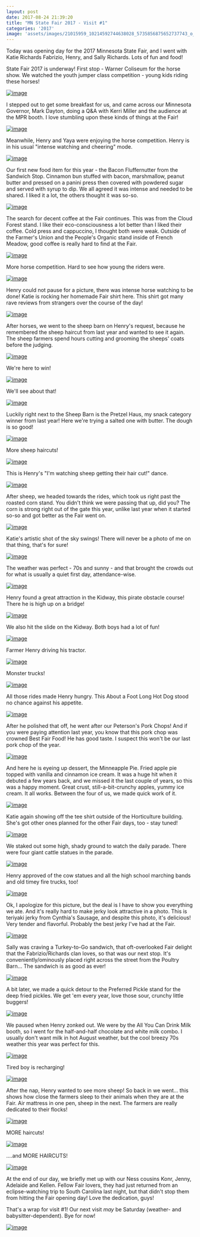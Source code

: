 ```yaml
---
layout: post
date: 2017-08-24 21:39:20
title: "MN State Fair 2017 - Visit #1"
categories: '2017'
image: 'assets/images/21015959_10214592744638028_5735856875652737743_o_10214592744638028.jpg'
---
```


Today was opening day for the 2017 Minnesota State Fair, and I went with Katie Richards Fabrizio, Henry, and Sally Richards. Lots of fun and food!

State Fair 2017 is underway! First stop - Warner Coliseum for the horse show. We watched the youth jumper class competition - young kids riding these horses!

[![image](/assets/images/21015959_10214592744638028_5735856875652737743_o_10214592744638028.jpg)](/assets/images/21015959_10214592744638028_5735856875652737743_o_10214592744638028.jpg)

I stepped out to get some breakfast for us, and came across our Minnesota Governor, Mark Dayton, doing a Q&A with Kerri Miller and the audience at the MPR booth. I love stumbling upon these kinds of things at the Fair!

[![image](/assets/images/21014016_10214592737797857_6799697800933583823_o_10214592737797857.jpg)](/assets/images/21014016_10214592737797857_6799697800933583823_o_10214592737797857.jpg)

Meanwhile, Henry and Yaya were enjoying the horse competition. Henry is in his usual "intense watching and cheering" mode.

[![image](/assets/images/21055884_10214592745998062_4061373774954416791_o_10214592745998062.jpg)](/assets/images/21055884_10214592745998062_4061373774954416791_o_10214592745998062.jpg)

Our first new food item for this year - the Bacon Fluffernutter from the Sandwich Stop.  Cinnamon bun stuffed with bacon, marshmallow, peanut butter and pressed on a panini press then covered with powdered sugar and served with syrup to dip. We all agreed it was intense and needed to be shared. I liked it a lot, the others thought it was so-so.

[![image](/assets/images/21083471_10214592739757906_3996135351853315042_o_10214592739757906.jpg)](/assets/images/21083471_10214592739757906_3996135351853315042_o_10214592739757906.jpg)

The search for decent coffee at the Fair continues. This was from the Cloud Forest stand. I like their eco-consciousness a lot better than I liked their coffee. Cold press and cappuccino, I thought both were weak. Outside of the Farmer's Union and the People's Organic stand inside of French Meadow, good coffee is really hard to find at the Fair.

[![image](/assets/images/21055853_10214592738597877_9217063799847269316_o_10214592738597877.jpg)](/assets/images/21055853_10214592738597877_9217063799847269316_o_10214592738597877.jpg)

More horse competition. Hard to see how young the riders were.

[![image](/assets/images/21054946_10214592744278019_837947151365719434_o_10214592744278019.jpg)](/assets/images/21054946_10214592744278019_837947151365719434_o_10214592744278019.jpg)

Henry could not pause for a picture, there was intense horse watching to be done!  Katie is rocking her homemade Fair shirt here. This shirt got many rave reviews from strangers over the course of the day!

[![image](/assets/images/21055112_10214592739357896_6901547686908938220_o_10214592739357896.jpg)](/assets/images/21055112_10214592739357896_6901547686908938220_o_10214592739357896.jpg)

After horses, we went to the sheep barn on Henry's request, because he remembered the sheep haircut from last year and wanted to see it again. The sheep farmers spend hours cutting and grooming the sheeps' coats before the judging.

[![image](/assets/images/21015882_10214592747638103_6216125374624023708_o_10214592747638103.jpg)](/assets/images/21015882_10214592747638103_6216125374624023708_o_10214592747638103.jpg)

We're here to win!

[![image](/assets/images/21082895_10214592745518050_1699716624637333965_o_10214592745518050.jpg)](/assets/images/21082895_10214592745518050_1699716624637333965_o_10214592745518050.jpg)

We'll see about that!

[![image](/assets/images/21055321_10214592747198092_8633724996966668400_o_10214592747198092.jpg)](/assets/images/21055321_10214592747198092_8633724996966668400_o_10214592747198092.jpg)

Luckily right next to the Sheep Barn is the Pretzel Haus, my snack category winner from last year! Here we're trying a salted one with butter. The dough is so good!

[![image](/assets/images/21055999_10214592737757856_4488438932291503099_o_10214592737757856.jpg)](/assets/images/21055999_10214592737757856_4488438932291503099_o_10214592737757856.jpg)

More sheep haircuts!

[![image](/assets/images/21013740_10214592747798107_675707322474912344_o_10214592747798107.jpg)](/assets/images/21013740_10214592747798107_675707322474912344_o_10214592747798107.jpg)

This is Henry's "I'm watching sheep getting their hair cut!" dance.

[![image](/assets/images/21083631_10214592747038088_2244259710973169359_o_10214592747038088.jpg)](/assets/images/21083631_10214592747038088_2244259710973169359_o_10214592747038088.jpg)

After sheep, we headed towards the rides, which took us right past the roasted corn stand. You didn't think we were passing that up, did you?  The corn is strong right out of the gate this year, unlike last year when it started so-so and got better as the Fair went on.

[![image](/assets/images/21015779_10214592742037963_3527527141205689312_o_10214592742037963.jpg)](/assets/images/21015779_10214592742037963_3527527141205689312_o_10214592742037963.jpg)

Katie's artistic shot of the sky swings! There will never be a photo of me on that thing, that's for sure!

[![image](/assets/images/21054950_10214592746358071_2768357367871476051_o_10214592746358071.jpg)](/assets/images/21054950_10214592746358071_2768357367871476051_o_10214592746358071.jpg)

The weather was perfect - 70s and sunny - and that brought the crowds out for what is usually a quiet first day, attendance-wise.

[![image](/assets/images/21056130_10214592748638128_44904308404463795_o_10214592748638128.jpg)](/assets/images/21056130_10214592748638128_44904308404463795_o_10214592748638128.jpg)

Henry found a great attraction in the Kidway, this pirate obstacle course! There he is high up on a bridge!

[![image](/assets/images/20989249_10214592740517925_7783281361985219268_o_10214592740517925.jpg)](/assets/images/20989249_10214592740517925_7783281361985219268_o_10214592740517925.jpg)

We also hit the slide on the Kidway. Both boys had a lot of fun!

[![image](/assets/images/21056100_10214592745678054_1757090627130470339_o_10214592745678054.jpg)](/assets/images/21056100_10214592745678054_1757090627130470339_o_10214592745678054.jpg)

Farmer Henry driving his tractor.

[![image](/assets/images/21122480_10214592740917935_7946855964898397353_o_10214592740917935.jpg)](/assets/images/21122480_10214592740917935_7946855964898397353_o_10214592740917935.jpg)

Monster trucks!

[![image](/assets/images/21013894_10214592749478149_870897924894815201_o_10214592749478149.jpg)](/assets/images/21013894_10214592749478149_870897924894815201_o_10214592749478149.jpg)

All those rides made Henry hungry. This About a Foot Long Hot Dog stood no chance against his appetite.

[![image](/assets/images/21013947_10214592742877984_4479895846020333138_o_10214592742877984.jpg)](/assets/images/21013947_10214592742877984_4479895846020333138_o_10214592742877984.jpg)

After he polished that off, he went after our Peterson's Pork Chops! And if you were paying attention last year, you know that this pork chop was crowned Best Fair Food! He has good taste. I suspect this won't be our last pork chop of the year.

[![image](/assets/images/21083713_10214592736837833_4891770678013993754_o_10214592736837833.jpg)](/assets/images/21083713_10214592736837833_4891770678013993754_o_10214592736837833.jpg)

And here he is eyeing up dessert, the Minneapple Pie.  Fried apple pie topped with vanilla and cinnamon ice cream. It was a huge hit when it debuted a few years back, and we missed it the last couple of years, so this was a happy moment. Great crust, still-a-bit-crunchy apples, yummy ice cream. It all works. Between the four of us, we made quick work of it.

[![image](/assets/images/21122280_10214592743277994_1481842906631485768_o_10214592743277994.jpg)](/assets/images/21122280_10214592743277994_1481842906631485768_o_10214592743277994.jpg)

Katie again showing off the tee shirt outside of the Horticulture building. She's got other ones planned for the other Fair days, too - stay tuned!

[![image](/assets/images/21056056_10214592738677879_3447418202442369887_o_10214592738677879.jpg)](/assets/images/21056056_10214592738677879_3447418202442369887_o_10214592738677879.jpg)

We staked out some high, shady ground to watch the daily parade. There were four giant cattle statues in the parade.

[![image](/assets/images/21013861_10214592737717855_8482612847308177599_o_10214592737717855.jpg)](/assets/images/21013861_10214592737717855_8482612847308177599_o_10214592737717855.jpg)

Henry approved of the cow statues and all the high school marching bands and old timey fire trucks, too!

[![image](/assets/images/21083600_10214592744158016_4419268165235404350_o_10214592744158016.jpg)](/assets/images/21083600_10214592744158016_4419268165235404350_o_10214592744158016.jpg)

Ok, I apologize for this picture, but the deal is I have to show you everything we ate. And it's really hard to make jerky look attractive in a photo. This is teriyaki jerky from Cynthia's Sausage, and despite this photo, it's delicious! Very tender and flavorful. Probably the best jerky I've had at the Fair.

[![image](/assets/images/21013982_10214592738157866_7710203393672210789_o_10214592738157866.jpg)](/assets/images/21013982_10214592738157866_7710203393672210789_o_10214592738157866.jpg)

Sally was craving a Turkey-to-Go sandwich, that oft-overlooked Fair delight that the Fabrizio/Richards clan loves, so that was our next stop. It's conveniently/ominously placed right across the street from the Poultry Barn... The sandwich is as good as ever!

[![image](/assets/images/21083383_10214592739717905_6771069731273879358_o_10214592739717905.jpg)](/assets/images/21083383_10214592739717905_6771069731273879358_o_10214592739717905.jpg)

A bit later, we made a quick detour to the Preferred Pickle stand for the deep fried pickles. We get 'em every year, love those sour, crunchy little buggers!

[![image](/assets/images/21056091_10214592736677829_1251661559543005284_o_10214592736677829.jpg)](/assets/images/21056091_10214592736677829_1251661559543005284_o_10214592736677829.jpg)

We paused when Henry zonked out. We were by the All You Can Drink Milk booth, so I went for the half-and-half chocolate and white milk combo. I usually don't want milk in hot August weather, but the cool breezy 70s weather this year was perfect for this.

[![image](/assets/images/21013865_10214592736757831_3157244906668928856_o_10214592736757831.jpg)](/assets/images/21013865_10214592736757831_3157244906668928856_o_10214592736757831.jpg)

Tired boy is recharging!

[![image](/assets/images/21082818_10214592742317970_3131391292907463900_o_10214592742317970.jpg)](/assets/images/21082818_10214592742317970_3131391292907463900_o_10214592742317970.jpg)

After the nap, Henry wanted to see more sheep! So back in we went... this shows how close the farmers sleep to their animals when they are at the Fair.  Air mattress in one pen, sheep in the next.  The farmers are really dedicated to their flocks!

[![image](/assets/images/21083502_10214592745438048_6047107451431934025_o_10214592745438048.jpg)](/assets/images/21083502_10214592745438048_6047107451431934025_o_10214592745438048.jpg)

MORE haircuts!

[![image](/assets/images/21015950_10214592746558076_5817260315559732532_o_10214592746558076.jpg)](/assets/images/21015950_10214592746558076_5817260315559732532_o_10214592746558076.jpg)

....and MORE HAIRCUTS!

[![image](/assets/images/21013834_10214592746918085_3471702230391083295_o_10214592746918085.jpg)](/assets/images/21013834_10214592746918085_3471702230391083295_o_10214592746918085.jpg)

At the end of our day, we briefly met up with our Ness cousins Konr, Jenny, Adelaide and Kellen. Fellow Fair lovers, they had just returned from an eclipse-watching trip to South Carolina last night, but that didn't stop them from hitting the Fair opening day! Love the dedication, guys!

That's a wrap for visit #1! Our next visit _may_ be Saturday (weather- and babysitter-dependent). Bye for now!

[![image](/assets/images/21056013_10214592748118115_8360247438905837113_o_10214592748118115.jpg)](/assets/images/21056013_10214592748118115_8360247438905837113_o_10214592748118115.jpg)

